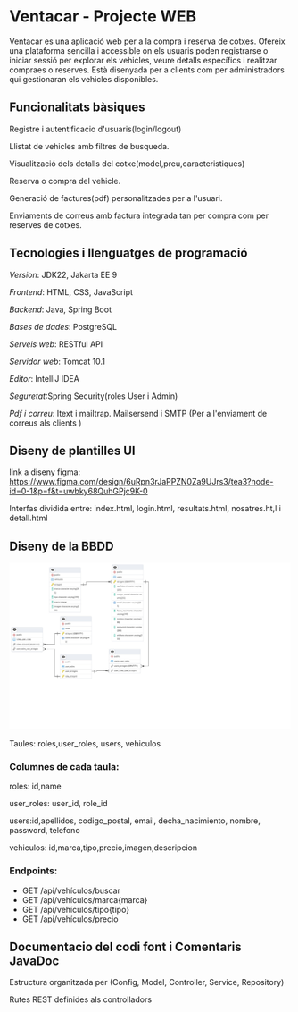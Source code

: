 # Ventacar - Projecte WEB

Ventacar es una aplicació web per a la compra i reserva de cotxes. Ofereix una plataforma sencilla i accessible on els usuaris poden registrarse o iniciar sessió per explorar els vehicles, veure detalls específics i realitzar compraes o reserves. Està disenyada per a clients com per administradors qui gestionaran els vehicles disponibles.


## **Funcionalitats bàsiques**

Registre i autentificacio d'usuaris(login/logout)

Llistat de vehicles amb filtres de busqueda.

Visualització dels detalls del cotxe(model,preu,caracteristiques)

Reserva o compra del vehicle.

Generació de factures(pdf) personalitzades per a l'usuari.

Enviaments de correus amb factura integrada tan per compra com per reserves de cotxes.


## **Tecnologies i llenguatges de programació**

*Version*: JDK22, Jakarta EE 9

*Frontend*: HTML, CSS, JavaScript

*Backend*: Java, Spring Boot

*Bases de dades*: PostgreSQL

*Serveis web*: RESTful API

*Servidor web*: Tomcat 10.1

*Editor*: IntelliJ IDEA

*Seguretat*:Spring Security(roles User i Admin)

*Pdf i correu*: Itext i mailtrap. Mailsersend i SMTP (Per a l'enviament de correus als clients
)


## **Diseny de plantilles UI**

link a diseny figma: https://www.figma.com/design/6uRpn3rJaPPZN0Za9UJrs3/tea3?node-id=0-1&p=f&t=uwbky68QuhGPjc9K-0

Interfas dividida entre: index.html, login.html, resultats.html, nosatres.ht,l i detall.html


## **Diseny de la BBDD**

![Diagrama de base de datos](https://github.com/elianiubo/ventacar/blob/main/src/main/assets/DBrelational.jpeg?raw=true)

Taules: roles,user_roles, users, vehiculos

### Columnes de cada taula:

roles: id,name

user_roles: user_id, role_id

users:id,apellidos, codigo_postal, email, decha_nacimiento, nombre, password, telefono

vehiculos: id,marca,tipo,precio,imagen,descripcion

### Endpoints:

- GET /api/vehículos/buscar
- GET /api/vehículos/marca{marca}
- GET /api/vehículos/tipo{tipo}
- GET /api/vehículos/precio

## **Documentacio del codi font i Comentaris JavaDoc**

Estructura organitzada per (Config, Model, Controller, Service, Repository)

Rutes REST definides als controlladors
